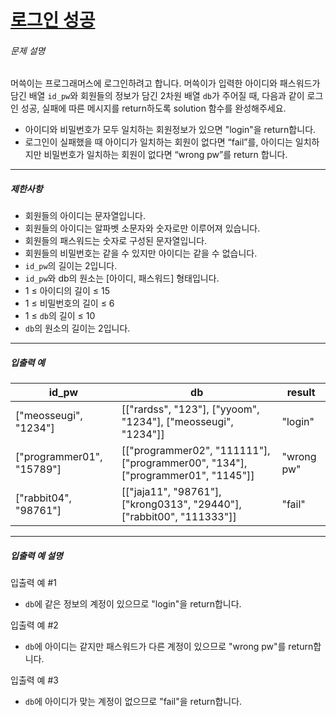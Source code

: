 # [로그인 성공](https://school.programmers.co.kr/learn/courses/30/lessons/120883)


###### 문제 설명


머쓱이는 프로그래머스에 로그인하려고 합니다. 머쓱이가 입력한 아이디와 패스워드가 담긴 배열 `id_pw`와 회원들의 정보가 담긴 2차원 배열 `db`가 주어질 때, 다음과 같이 로그인 성공, 실패에 따른 메시지를 return하도록 solution 함수를 완성해주세요.


* 아이디와 비밀번호가 모두 일치하는 회원정보가 있으면 "login"을 return합니다.
* 로그인이 실패했을 때 아이디가 일치하는 회원이 없다면 “fail”를, 아이디는 일치하지만 비밀번호가 일치하는 회원이 없다면 “wrong pw”를 return 합니다.




---


##### 제한사항


* 회원들의 아이디는 문자열입니다.
* 회원들의 아이디는 알파벳 소문자와 숫자로만 이루어져 있습니다.
* 회원들의 패스워드는 숫자로 구성된 문자열입니다.
* 회원들의 비밀번호는 같을 수 있지만 아이디는 같을 수 없습니다.
* `id_pw`의 길이는 2입니다.
* `id_pw`와 db의 원소는 \[아이디, 패스워드] 형태입니다.
* 1 ≤ 아이디의 길이 ≤ 15
* 1 ≤ 비밀번호의 길이 ≤ 6
* 1 ≤ `db`의 길이 ≤ 10
* `db`의 원소의 길이는 2입니다.




---


##### 입출력 예




| id\_pw | db | result |
| --- | --- | --- |
| \["meosseugi", "1234"] | \[\["rardss", "123"], \["yyoom", "1234"], \["meosseugi", "1234"]] | "login" |
| \["programmer01", "15789"] | \[\["programmer02", "111111"], \["programmer00", "134"], \["programmer01", "1145"]] | "wrong pw" |
| \["rabbit04", "98761"] | \[\["jaja11", "98761"], \["krong0313", "29440"], \["rabbit00", "111333"]] | "fail" |




---


##### 입출력 예 설명


입출력 예 \#1


* `db`에 같은 정보의 계정이 있으므로 "login"을 return합니다.


입출력 예 \#2


* `db`에 아이디는 같지만 패스워드가 다른 계정이 있으므로 "wrong pw"를 return합니다.


입출력 예 \#3


* `db`에 아이디가 맞는 계정이 없으므로 "fail"을 return합니다.




